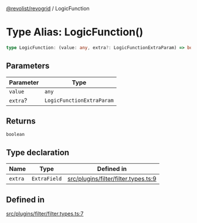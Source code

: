 [@revolist/revogrid](README.md) / LogicFunction

# Type Alias: LogicFunction()

```ts
type LogicFunction: (value: any, extra?: LogicFunctionExtraParam) => boolean;
```

## Parameters

| Parameter | Type |
| ------ | ------ |
| `value` | `any` |
| `extra`? | `LogicFunctionExtraParam` |

## Returns

`boolean`

## Type declaration

| Name | Type | Defined in |
| ------ | ------ | ------ |
| `extra` | `ExtraField` | [src/plugins/filter/filter.types.ts:9](https://github.com/revolist/revogrid/blob/0c3bb4ec80c81d5563060679540746537ed4be52/src/plugins/filter/filter.types.ts#L9) |

## Defined in

[src/plugins/filter/filter.types.ts:7](https://github.com/revolist/revogrid/blob/0c3bb4ec80c81d5563060679540746537ed4be52/src/plugins/filter/filter.types.ts#L7)
